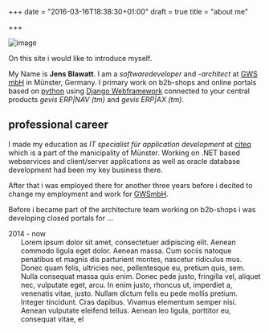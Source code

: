 +++
date = "2016-03-16T18:38:30+01:00"
draft = true
title = "about me"

+++

![image](/images/jens-blawatt.png")

On this site i would like to introduce myself.

My Name is **Jens Blawatt**. I am a *softwaredeveloper* and *-architect* at [GWS
mbH](http://www.gws.ms/) in Münster, Germany. I primary work on b2b-shops and online portals based on [python](http://www.python.org) using [Django Webframework](http://www.djangoproject.com) connected to your central products *gevis ERP|NAV (tm)* and *gevis ERP|AX (tm)*.

## professional career
I made my education as *IT specialist für application development* at [citeq](http://www.citeq.de) which is a part of the manicipality of Münster.
Working on .NET based webservices and client/server applications as well as oracle database development had been my key business there.

After that i was employed there for another three years before i decited to change my employment and work for [GWSmbH](http://www.gms.ms/).

Before i became part of the architecture team working on b2b-shops i was developing closed portals for ...  

<div class="row">
    <div class="columns three">
        <div class="time">
            2014 - now
        </div>
    </div>
    <div class="columns nine">
        <div class="info-arrow">&nbsp;</div>
        <div class="info">
            Lorem ipsum dolor sit amet, consectetuer adipiscing elit. Aenean commodo ligula eget dolor. Aenean massa. Cum sociis natoque penatibus et magnis dis parturient montes, nascetur ridiculus mus. Donec quam felis, ultricies nec, pellentesque eu, pretium quis, sem. Nulla consequat massa quis enim. Donec pede justo, fringilla vel, aliquet nec, vulputate eget, arcu. In enim justo, rhoncus ut, imperdiet a, venenatis vitae, justo. Nullam dictum felis eu pede mollis pretium. Integer tincidunt. Cras dapibus. Vivamus elementum semper nisi. Aenean vulputate eleifend tellus. Aenean leo ligula, porttitor eu, consequat vitae, el
        </div>
    </div>
</div>
